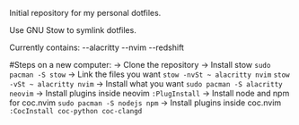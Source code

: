 Initial repository for my personal dotfiles. 

Use GNU Stow to symlink dotfiles. 

Currently contains:
--alacritty 
--nvim 
--redshift 

#Steps on a new computer: 
-> Clone the repository 
-> Install stow 
`sudo pacman -S stow`
-> Link the files you want
`stow -nvSt ~ alacritty nvim` 
`stow -vSt ~ alacritty nvim` 
-> Install what you want
`sudo pacman -S alacritty neovim`
-> Install plugins inside neovim 
`:PlugInstall`
-> Install node and npm for coc.nvim
`sudo pacman -S nodejs npm`
-> Install plugins inside coc.nvim
`:CocInstall coc-python coc-clangd`
